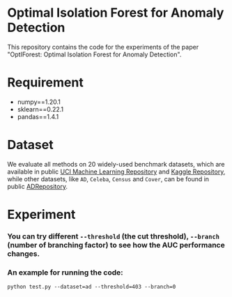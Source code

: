 # Optimal Isolation Forest for Anomaly Detection
This repository contains the code for the experiments of the paper "OptIForest: Optimal Isolation Forest for Anomaly Detection".

# Requirement
- numpy==1.20.1
- sklearn==0.22.1
- pandas==1.4.1

# Dataset
We evaluate all methods on 20 widely-used benchmark datasets, which are available in public [UCI Machine Learning Repository](https://archive.ics.uci.edu/ml/datasets.php) and [Kaggle Repository](https://www.kaggle.com/datasets), while other datasets, like ``AD``, ``Celeba``, ``Census`` and ``Cover``, can be found in public [ADRepository](https://github.com/GuansongPang/ADRepository-Anomaly-detection-datasets).

# Experiment
### You can try different `--threshold` (the cut threshold), `--branch` (number of branching factor) to see how the AUC performance changes. 
### An example for running the code:
    python test.py --dataset=ad --threshold=403 --branch=0 
